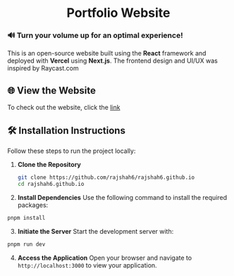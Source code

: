 <div align="center">

# Portfolio Website

</div>

### 🔊 Turn your volume up for an optimal experience!

This is an open-source website built using the **React** framework and deployed with **Vercel** using **Next.js**. The frontend design and UI/UX was inspired by Raycast.com

## 🌐 View the Website
To check out the website, click the [link](https://rajshah.vercel.app/)

## 🛠️ Installation Instructions

Follow these steps to run the project locally:

1. **Clone the Repository**
   ```bash
   git clone https://github.com/rajshah6/rajshah6.github.io
   cd rajshah6.github.io
   ```

2.	**Install Dependencies**
Use the following command to install the required packages:
```bash
pnpm install
```

3.	**Initiate the Server**
Start the development server with:
```bash
pnpm run dev
```

4.	**Access the Application**
Open your browser and navigate to `http://localhost:3000` to view your application.
